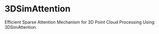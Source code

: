 # 3DSimAttention
Efficient Sparse Attention Mechanism for 3D Point Cloud Processing Using 3DSimAttention.
